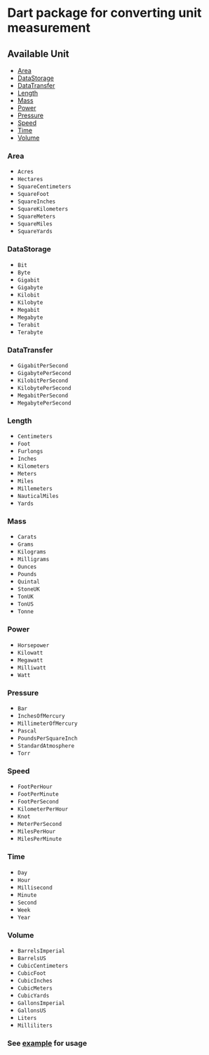 # Dart package for converting unit measurement
## Available Unit

  + [Area](#area)
  + [DataStorage](#datastorage)
  + [DataTransfer](#datatransfer)
  + [Length](#length)
  + [Mass](#mass)
  + [Power](#power)
  + [Pressure](#pressure)
  + [Speed](#speed)
  + [Time](#time)
  + [Volume](#volume)

### Area
   - `Acres`
   - `Hectares`
   - `SquareCentimeters`
   - `SquareFoot`
   - `SquareInches`
   - `SquareKilometers`
   - `SquareMeters`
   - `SquareMiles`
   - `SquareYards`

### DataStorage
   - `Bit`
   - `Byte`
   - `Gigabit`
   - `Gigabyte`
   - `Kilobit`
   - `Kilobyte`
   - `Megabit`
   - `Megabyte`
   - `Terabit`
   - `Terabyte`

### DataTransfer
   - `GigabitPerSecond`
   - `GigabytePerSecond`
   - `KilobitPerSecond`
   - `KilobytePerSecond`
   - `MegabitPerSecond`
   - `MegabytePerSecond`

### Length
   - `Centimeters`
   - `Foot`
   - `Furlongs`
   - `Inches`
   - `Kilometers`
   - `Meters`
   - `Miles`
   - `Millemeters`
   - `NauticalMiles`
   - `Yards`

### Mass
   - `Carats`
   - `Grams`
   - `Kilograms`
   - `Milligrams`
   - `Ounces`
   - `Pounds`
   - `Quintal`
   - `StoneUK`
   - `TonUK`
   - `TonUS`
   - `Tonne`

### Power
   - `Horsepower`
   - `Kilowatt`
   - `Megawatt`
   - `Milliwatt`
   - `Watt`

### Pressure
   - `Bar`
   - `InchesOfMercury`
   - `MillimeterOfMercury`
   - `Pascal`
   - `PoundsPerSquareInch`
   - `StandardAtmosphere`
   - `Torr`

### Speed
   - `FootPerHour`
   - `FootPerMinute`
   - `FootPerSecond`
   - `KilometerPerHour`
   - `Knot`
   - `MeterPerSecond`
   - `MilesPerHour`
   - `MilesPerMinute`

### Time
   - `Day`
   - `Hour`
   - `Millisecond`
   - `Minute`
   - `Second`
   - `Week`
   - `Year`

### Volume
   - `BarrelsImperial`
   - `BarrelsUS`
   - `CubicCentimeters`
   - `CubicFoot`
   - `CubicInches`
   - `CubicMeters`
   - `CubicYards`
   - `GallonsImperial`
   - `GallonsUS`
   - `Liters`
   - `Milliliters`


### See [example](https://pub.dev/packages/super_measurement/example) for usage
